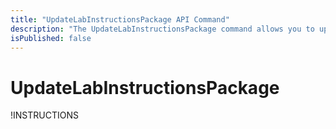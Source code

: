 ```yaml
---
title: "UpdateLabInstructionsPackage API Command"
description: "The UpdateLabInstructionsPackage command allows you to update the IDLx instructions of a lab by uploading a ZIP archive containing the instructions and any referenced files, such as images and videos."
isPublished: false
---
```


# UpdateLabInstructionsPackage

!INSTRUCTIONS[](https://raw.githubusercontent.com/LearnOnDemandSystems/docs/master/lod/lod-api/api-deprecate-message.md)
